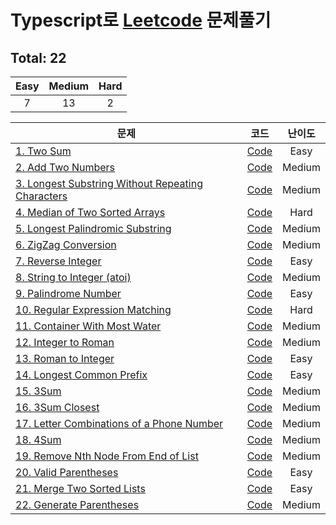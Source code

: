 # Typescript로 [Leetcode](https://leetcode.com/problemset/all/) 문제풀기

## Total: 22

| Easy | Medium | Hard |
| :--: | :----: | :--: |
|  7   |   13   |  2   |

| 문제                                                                                                                               |                                                                 코드                                                                  | 난이도 |
| ---------------------------------------------------------------------------------------------------------------------------------- | :-----------------------------------------------------------------------------------------------------------------------------------: | :----: |
| [1. Two Sum](https://leetcode.com/problems/two-sum/)                                                                               |                    [Code](https://github.com/jewook3617/leetcode-with-typescript/blob/master/src/%231-two-sum.ts)                     |  Easy  |
| [2. Add Two Numbers](https://leetcode.com/problems/add-two-numbers/)                                                               |                [Code](https://github.com/jewook3617/leetcode-with-typescript/blob/master/src/%232-add-two-numbers.ts)                 | Medium |
| [3. Longest Substring Without Repeating Characters](https://leetcode.com/problems/longest-substring-without-repeating-characters/) | [Code](https://github.com/jewook3617/leetcode-with-typescript/blob/master/src/%233-longest-substring-without-repeating-characters.ts) | Medium |
| [4. Median of Two Sorted Arrays](https://leetcode.com/problems/median-of-two-sorted-arrays/)                                       |          [Code](https://github.com/jewook3617/leetcode-with-typescript/blob/master/src/%234-median-of-two-sorted-arrays.ts)           |  Hard  |
| [5. Longest Palindromic Substring](https://leetcode.com/problems/longest-palindromic-substring/)                                   |         [Code](https://github.com/jewook3617/leetcode-with-typescript/blob/master/src/%235-longest-palindromic-substring.ts)          | Medium |
| [6. ZigZag Conversion](https://leetcode.com/problems/zigzag-conversion/)                                                           |               [Code](https://github.com/jewook3617/leetcode-with-typescript/blob/master/src/%236-zigzag-conversion.ts)                | Medium |
| [7. Reverse Integer](https://leetcode.com/problems/reverse-integer/)                                                               |                [Code](https://github.com/jewook3617/leetcode-with-typescript/blob/master/src/%237-reverse-integer.ts)                 |  Easy  |
| [8. String to Integer (atoi)](https://leetcode.com/problems/string-to-integer-atoi/)                                               |           [Code](<https://github.com/jewook3617/leetcode-with-typescript/blob/master/src/%238-string-to-integer(atoi).ts>)            | Medium |
| [9. Palindrome Number](https://leetcode.com/problems/palindrome-number/)                                                           |               [Code](https://github.com/jewook3617/leetcode-with-typescript/blob/master/src/%239-palindrome-number.ts)                |  Easy  |
| [10. Regular Expression Matching](https://leetcode.com/problems/regular-expression-matching/)                                      |          [Code](https://github.com/jewook3617/leetcode-with-typescript/blob/master/src/%2310-regular-expression-matching.ts)          |  Hard  |
| [11. Container With Most Water](https://leetcode.com/problems/container-with-most-water/)                                          |           [Code](https://github.com/jewook3617/leetcode-with-typescript/blob/master/src/%2311-container-with-most-water.ts)           | Medium |
| [12. Integer to Roman](https://leetcode.com/problems/integer-to-roman/)                                                            |               [Code](https://github.com/jewook3617/leetcode-with-typescript/blob/master/src/%2312-integer-to-roman.ts)                | Medium |
| [13. Roman to Integer](https://leetcode.com/problems/roman-to-integer/)                                                            |               [Code](https://github.com/jewook3617/leetcode-with-typescript/blob/master/src/%2313-roman-to-integer.ts)                |  Easy  |
| [14. Longest Common Prefix](https://leetcode.com/problems/longest-common-prefix/)                                                  |             [Code](https://github.com/jewook3617/leetcode-with-typescript/blob/master/src/%2314-longest-common-prefix.ts)             |  Easy  |
| [15. 3Sum](https://leetcode.com/problems/3sum/)                                                                                    |                     [Code](https://github.com/jewook3617/leetcode-with-typescript/blob/master/src/%2315-3-sum.ts)                     | Medium |
| [16. 3Sum Closest](https://leetcode.com/problems/3sum-closest/)                                                                    |                 [Code](https://github.com/jewook3617/leetcode-with-typescript/blob/master/src/%2316-3-sum-closest.ts)                 | Medium |
| [17. Letter Combinations of a Phone Number](https://leetcode.com/problems/letter-combinations-of-a-phone-number/)                  |     [Code](https://github.com/jewook3617/leetcode-with-typescript/blob/master/src/%2317-letter-combinations-of-a-phone-number.ts)     | Medium |
| [18. 4Sum](https://leetcode.com/problems/4sum/)                                                                                    |                     [Code](https://github.com/jewook3617/leetcode-with-typescript/blob/master/src/%2318-4-sum.ts)                     | Medium |
| [19. Remove Nth Node From End of List](https://leetcode.com/problems/remove-nth-node-from-end-of-list/)                            |       [Code](https://github.com/jewook3617/leetcode-with-typescript/blob/master/src/%2319-remove-Nth-node-from-end-of-list.ts)        | Medium |
| [20. Valid Parentheses](https://leetcode.com/problems/valid-parentheses/)                                                          |               [Code](https://github.com/jewook3617/leetcode-with-typescript/blob/master/src/%2320-valid-parentheses.ts)               |  Easy  |
| [21. Merge Two Sorted Lists](https://leetcode.com/problems/merge-two-sorted-lists/)                                                |            [Code](https://github.com/jewook3617/leetcode-with-typescript/blob/master/src/%2321-merge-two-sorted-lists.ts)             |  Easy  |
| [22. Generate Parentheses](https://leetcode.com/problems/generate-parentheses/)                                                    |             [Code](https://github.com/jewook3617/leetcode-with-typescript/blob/master/src/%2322-generate-parentheses.ts)              | Medium |
